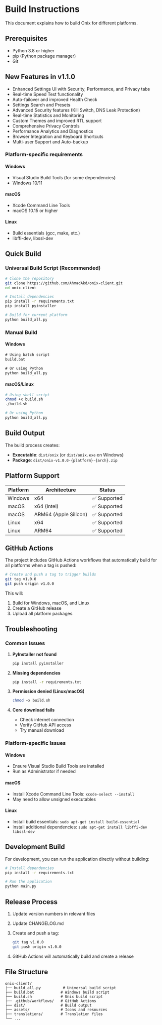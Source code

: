 # Build Instructions

This document explains how to build Onix for different platforms.

## Prerequisites

- Python 3.8 or higher
- pip (Python package manager)
- Git

## New Features in v1.1.0

- Enhanced Settings UI with Security, Performance, and Privacy tabs
- Real-time Speed Test functionality
- Auto-failover and improved Health Check
- Settings Search and Presets
- Advanced Security features (Kill Switch, DNS Leak Protection)
- Real-time Statistics and Monitoring
- Custom Themes and improved RTL support
- Comprehensive Privacy Controls
- Performance Analytics and Diagnostics
- Browser Integration and Keyboard Shortcuts
- Multi-user Support and Auto-backup

### Platform-specific requirements

#### Windows

- Visual Studio Build Tools (for some dependencies)
- Windows 10/11

#### macOS

- Xcode Command Line Tools
- macOS 10.15 or higher

#### Linux

- Build essentials (gcc, make, etc.)
- libffi-dev, libssl-dev

## Quick Build

### Universal Build Script (Recommended)

```bash
# Clone the repository
git clone https://github.com/AhmadAkd/onix-client.git
cd onix-client

# Install dependencies
pip install -r requirements.txt
pip install pyinstaller

# Build for current platform
python build_all.py
```

### Manual Build

#### Windows

```cmd
# Using batch script
build.bat

# Or using Python
python build_all.py
```

#### macOS/Linux

```bash
# Using shell script
chmod +x build.sh
./build.sh

# Or using Python
python build_all.py
```

## Build Output

The build process creates:

- **Executable**: `dist/onix` (or `dist/onix.exe` on Windows)
- **Package**: `dist/onix-v1.0.0-{platform}-{arch}.zip`

## Platform Support

| Platform | Architecture | Status |
|----------|-------------|---------|
| Windows | x64 | ✅ Supported |
| macOS | x64 (Intel) | ✅ Supported |
| macOS | ARM64 (Apple Silicon) | ✅ Supported |
| Linux | x64 | ✅ Supported |
| Linux | ARM64 | ✅ Supported |

## GitHub Actions

The project includes GitHub Actions workflows that automatically build for all platforms when a tag is pushed:

```bash
# Create and push a tag to trigger builds
git tag v1.0.0
git push origin v1.0.0
```

This will:

1. Build for Windows, macOS, and Linux
2. Create a GitHub release
3. Upload all platform packages

## Troubleshooting

### Common Issues

1. **PyInstaller not found**

   ```bash
   pip install pyinstaller
   ```

2. **Missing dependencies**

   ```bash
   pip install -r requirements.txt
   ```

3. **Permission denied (Linux/macOS)**

   ```bash
   chmod +x build.sh
   ```

4. **Core download fails**
   - Check internet connection
   - Verify GitHub API access
   - Try manual download

### Platform-specific Issues

#### Windows

- Ensure Visual Studio Build Tools are installed
- Run as Administrator if needed

#### macOS

- Install Xcode Command Line Tools: `xcode-select --install`
- May need to allow unsigned executables

#### Linux

- Install build essentials: `sudo apt-get install build-essential`
- Install additional dependencies: `sudo apt-get install libffi-dev libssl-dev`

## Development Build

For development, you can run the application directly without building:

```bash
# Install dependencies
pip install -r requirements.txt

# Run the application
python main.py
```

## Release Process

1. Update version numbers in relevant files
2. Update CHANGELOG.md
3. Create and push a tag:

   ```bash
   git tag v1.0.0
   git push origin v1.0.0
   ```

4. GitHub Actions will automatically build and create a release

## File Structure

```
onix-client/
├── build_all.py          # Universal build script
├── build.bat            # Windows build script
├── build.sh             # Unix build script
├── .github/workflows/   # GitHub Actions
├── dist/                # Build output
├── assets/              # Icons and resources
├── translations/        # Translation files
└── ...
```

